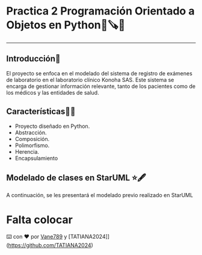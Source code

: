 # Practica 2 Programación Orientado a Objetos en Python🐍🪚🔨
------------
## Introducción📖
El proyecto se enfoca en el modelado del sistema de registro de exámenes de laboratorio en el laboratorio clínico Konoha SAS. 
Este sistema se encarga de gestionar información relevante, tanto de los pacientes como de los médicos y las entidades de salud.

## Características🧑‍💻
- Proyecto diseñado en Python. 
- Abstracción.
- Composición.
- Polimorfismo.
- Herencia.
- Encapsulamiento

## Modelado de clases en StarUML ⭐🖋️
A continuación, se les presentará el modelado previo realizado en StarUML

# Falta colocar




⌨️ con ❤️ por [Vane789](https://github.com/Vane789)  y [TATIANA2024]](https://github.com/TATIANA2024) 
